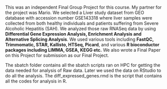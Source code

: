 This was an independent Final Group Project for this course. My partner for the project was Mario.
We selected a Liver study dataset from GEO database with accession number GSE143318 where liver samples were collected from both healthy individuals and patients suffering from Severe Alcoholic Hepatitis (SAH).
We analyzed those raw RNASeq data by using **Differential Gene Expression Analysis, Enrichment Analysis and Alternative Splicing Analysis**. We used various tools including **FastQC, Trimmomatic, STAR, Kallisto, HTSeq, Picard**, and various **R bioconductor packages including LIMMA, GSEA, KEGG etc.**
We also wrote a Final Paper on this Project for submission as our Final Project.

The sbatch folder contains all the sbatch scripts ran on HPC for getting the data needed for analysis of Raw data. Later we used the data on RStudio to do all the analysis. The diff_expressed_genes.rmd is the script that contains all the codes for analysis in R.
